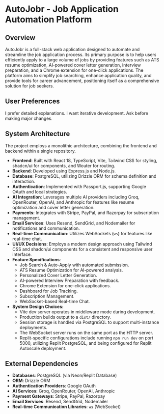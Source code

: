 # AutoJobr - Job Application Automation Platform

## Overview
AutoJobr is a full-stack web application designed to automate and streamline the job application process. Its primary purpose is to help users efficiently apply to a large volume of jobs by providing features such as ATS resume optimization, AI-powered cover letter generation, interview preparation, and a Chrome extension for one-click applications. The platform aims to simplify job searching, enhance application quality, and provide tools for career advancement, positioning itself as a comprehensive solution for job seekers.

## User Preferences
I prefer detailed explanations. I want iterative development. Ask before making major changes.

## System Architecture
The project employs a monolithic architecture, combining the frontend and backend within a single repository.
-   **Frontend**: Built with React 18, TypeScript, Vite, Tailwind CSS for styling, shadcn/ui for components, and Wouter for routing.
-   **Backend**: Developed using Express.js and Node.js.
-   **Database**: PostgreSQL, utilizing Drizzle ORM for schema definition and interaction.
-   **Authentication**: Implemented with Passport.js, supporting Google OAuth and local strategies.
-   **AI Integration**: Leverages multiple AI providers including Groq, OpenRouter, OpenAI, and Anthropic for features like resume optimization and cover letter generation.
-   **Payments**: Integrates with Stripe, PayPal, and Razorpay for subscription management.
-   **Email Services**: Uses Resend, SendGrid, and Nodemailer for notifications and communication.
-   **Real-time Communication**: Utilizes WebSockets (`ws`) for features like real-time chat.
-   **UI/UX Decisions**: Employs a modern design approach using Tailwind CSS and shadcn/ui components for a consistent and responsive user interface.
-   **Feature Specifications**:
    -   Job Search & Auto-Apply with automated submission.
    -   ATS Resume Optimization for AI-powered analysis.
    -   Personalized Cover Letter Generation.
    -   AI-powered Interview Preparation with feedback.
    -   Chrome Extension for one-click applications.
    -   Dashboard for Job Tracking.
    -   Subscription Management.
    -   WebSocket-based Real-time Chat.
-   **System Design Choices**:
    -   Vite dev server operates in middleware mode during development.
    -   Production builds output to a `dist/` directory.
    -   Session storage is handled via PostgreSQL to support multi-instance deployments.
    -   The WebSocket server runs on the same port as the HTTP server.
    -   Replit-specific configurations include running `npm run dev` on port 5000, utilizing Replit PostgreSQL, and being configured for Replit Autoscale deployment.

## External Dependencies
-   **Databases**: PostgreSQL (via Neon/Replit Database)
-   **ORM**: Drizzle ORM
-   **Authentication Providers**: Google OAuth
-   **AI Services**: Groq, OpenRouter, OpenAI, Anthropic
-   **Payment Gateways**: Stripe, PayPal, Razorpay
-   **Email Services**: Resend, SendGrid, Nodemailer
-   **Real-time Communication Libraries**: `ws` (WebSocket)